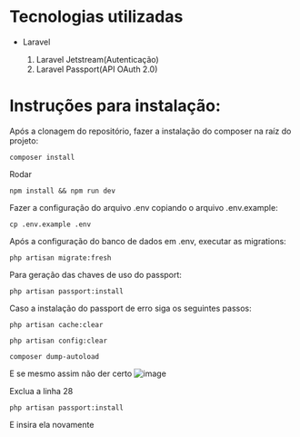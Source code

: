 <h1>Tecnologias utilizadas</h1>
<ul>
    <li>Laravel</li>
        <ol> 
            <li>Laravel Jetstream(Autenticação)</li>
            <li>Laravel Passport(API OAuth 2.0)</li>
        </ol>
</ul>

<h1>Instruções para instalação:</h1>

Após a clonagem do repositório, fazer a instalação do composer na raíz do projeto:
```
composer install
```

Rodar
```
npm install && npm run dev
```
Fazer a configuração do arquivo .env copiando o arquivo .env.example:
```
cp .env.example .env
```
Após a configuração do banco de dados em .env, executar as migrations:
```
php artisan migrate:fresh
```

Para geração das chaves de uso do passport:
```
php artisan passport:install
```

Caso a instalação do passport de erro siga os seguintes passos:
```
php artisan cache:clear
```

```
php artisan config:clear
```

```
composer dump-autoload
```
E se mesmo assim não der certo
![image](https://user-images.githubusercontent.com/71338619/130554717-6dd846c5-a48e-494a-8d15-a9ff5ec51bdd.png)

Exclua a linha 28
```
php artisan passport:install
```
E insira ela novamente
